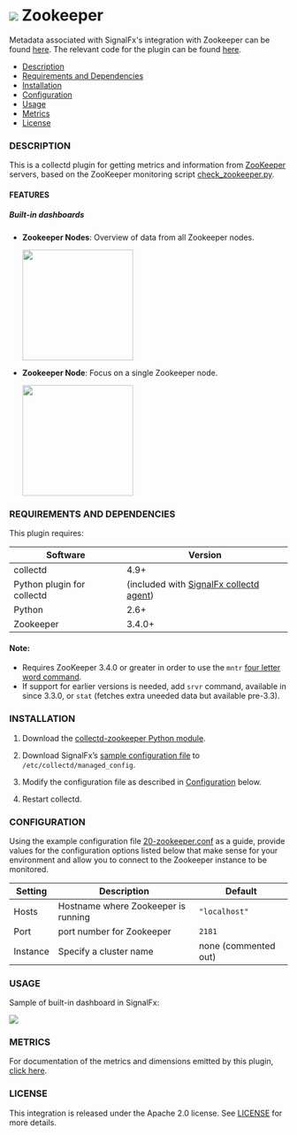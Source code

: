 # ![](https://github.com/signalfx/integrations/blob/master/collectd-zookeeper/img/integrations_zookeeper.png) Zookeeper

Metadata associated with SignalFx's integration with Zookeeper can be found [here](https://github.com/signalfx/integrations/tree/release/collectd-zookeeper). The relevant code for the plugin can be found [here](https://github.com/signalfx/collectd-zookeeper).

- [Description](#description)
- [Requirements and Dependencies](#requirements-and-dependencies)
- [Installation](#installation)
- [Configuration](#configuration)
- [Usage](#usage)
- [Metrics](#metrics)
- [License](#license)

### DESCRIPTION

This is a collectd plugin for getting metrics and information from [ZooKeeper](http://zookeeper.apache.org) servers, based on the ZooKeeper monitoring script [check\_zookeeper.py](https://svn.apache.org/repos/asf/zookeeper/trunk/src/contrib/monitoring/check_zookeeper.py).

#### FEATURES

##### Built-in dashboards

- **Zookeeper Nodes**: Overview of data from all Zookeeper nodes.

  [<img src='./img/dashboard_zookeeper_nodes.png' width=200px>](./img/dashboard_zookeeper_nodes.png)

- **Zookeeper Node**: Focus on a single Zookeeper node.

  [<img src='./img/dashboard_zookeeper_node.png' width=200px>](./img/dashboard_zookeeper_node.png)  

### REQUIREMENTS AND DEPENDENCIES

This plugin requires:

| Software          | Version        |
|-------------------|----------------|
| collectd          | 4.9+    |
| Python plugin for collectd | (included with [SignalFx collectd agent](https://github.com/signalfx/integrations/tree/master/collectd)[](sfx_link:sfxcollectd)) |
| Python            | 2.6+     |
| Zookeeper         | 3.4.0+   |

#### Note:
 - Requires ZooKeeper 3.4.0 or greater in order to use the `mntr` [four letter word command](http://zookeeper.apache.org/doc/trunk/zookeeperAdmin.html#sc_zkCommands).
 - If support for earlier versions is needed, add `srvr` command, available in since 3.3.0, or `stat` (fetches extra uneeded data but available pre-3.3).


### INSTALLATION

1. Download the [collectd-zookeeper Python module](https://github.com/signalfx/collectd-zookeeper).

2. Download SignalFx’s [sample configuration file](https://github.com/signalfx/integrations/blob/master/collectd-zookeeper/20-zookeeper.conf) to `/etc/collectd/managed_config`.

3. Modify the configuration file as described in [Configuration](#configuration) below.

4. Restart collectd.

### CONFIGURATION

Using the example configuration file [20-zookeeper.conf](https://github.com/signalfx/integrations/tree/master/collectd-zookeeper/20-zookeeper.conf) as a guide, provide values for the configuration options listed below that make sense for your environment and allow you to connect to the Zookeeper instance to be monitored.

| Setting            | Description     | Default|
|--------------------|-----------------|-----------|
|Hosts | Hostname where Zookeeper is running | `"localhost"`|
|Port| port number for Zookeeper  | `2181`|
|Instance | Specify a cluster name | none (commented out)|

### USAGE

Sample of built-in dashboard in SignalFx:

![](././img/dashboard_zookeeper.png)

### METRICS

For documentation of the metrics and dimensions emitted by this plugin, [click here](./docs).

### LICENSE

This integration is released under the Apache 2.0 license. See [LICENSE](./LICENSE) for more details.

